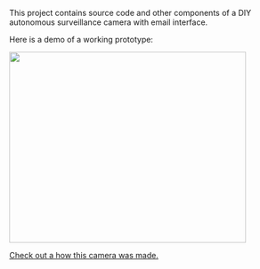 This project contains source code and other components of a DIY autonomous surveillance camera with email interface.

Here is a demo of a working prototype:

<a href='http://www.youtube.com/watch?feature=player_embedded&v=X85ASoRxHRU' target='_blank'><img src='http://img.youtube.com/vi/X85ASoRxHRU/0.jpg' width='425' height=344 /></a>

[Check out a how this camera was made.](http://code.google.com/p/surveillance-camera/wiki/MakingOf)